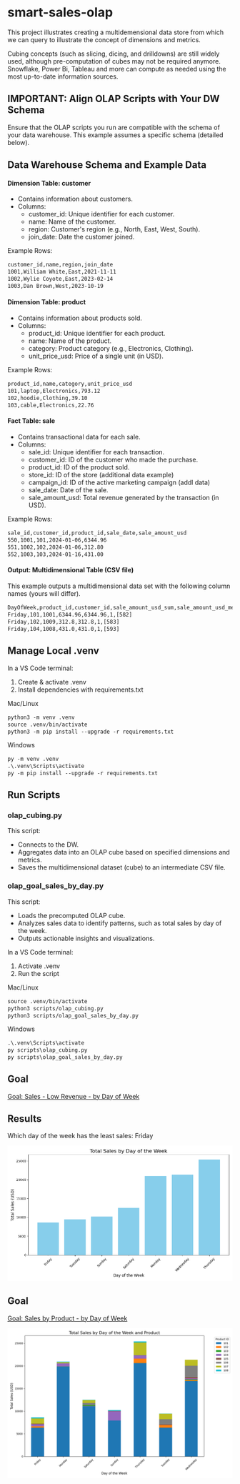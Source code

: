 # smart-sales-olap

This project illustrates creating a multidemensional data store from which we can query to illustrate the concept of dimensions and metrics. 

Cubing concepts (such as slicing, dicing, and drilldowns) are still widely used, although pre-computation of cubes may not be required anymore. Snowflake, Power Bi, Tableau and more can compute as needed using the most up-to-date information sources. 

## IMPORTANT: Align OLAP Scripts with Your DW Schema

Ensure that the OLAP scripts you run are compatible with the schema of your data warehouse. This example assumes a specific schema (detailed below).

## Data Warehouse Schema and Example Data

#### Dimension Table: customer

   - Contains information about customers.
   - Columns:
       - customer_id: Unique identifier for each customer.
       - name: Name of the customer.
       - region: Customer's region (e.g., North, East, West, South).
       - join_date: Date the customer joined.

   Example Rows:

   ```csv
   customer_id,name,region,join_date
   1001,William White,East,2021-11-11
   1002,Wylie Coyote,East,2023-02-14
   1003,Dan Brown,West,2023-10-19
   ```

#### Dimension Table: product

   - Contains information about products sold.
   - Columns:
       - product_id: Unique identifier for each product.
       - name: Name of the product.
       - category: Product category (e.g., Electronics, Clothing).
       - unit_price_usd: Price of a single unit (in USD).

   Example Rows:

   ```csv
   product_id,name,category,unit_price_usd
   101,laptop,Electronics,793.12
   102,hoodie,Clothing,39.10
   103,cable,Electronics,22.76
   ```



#### Fact Table: sale

   - Contains transactional data for each sale.
   - Columns:
       - sale_id: Unique identifier for each transaction.
       - customer_id: ID of the customer who made the purchase.
       - product_id: ID of the product sold.
       - store_id: ID of the store (additional data example)
       - campaign_id: ID of the active marketing campaign (addl data)
       - sale_date: Date of the sale.
       - sale_amount_usd: Total revenue generated by the transaction (in USD).

   Example Rows:

   ```csv
   sale_id,customer_id,product_id,sale_date,sale_amount_usd
   550,1001,101,2024-01-06,6344.96
   551,1002,102,2024-01-06,312.80
   552,1003,103,2024-01-16,431.00
   ```


#### Output: Multidimensional Table (CSV file) 

This example outputs a multidimensional data set with the following column names (yours will differ).

```csv
DayOfWeek,product_id,customer_id,sale_amount_usd_sum,sale_amount_usd_mean,sale_id_count,sale_ids
Friday,101,1001,6344.96,6344.96,1,[582]
Friday,102,1009,312.8,312.8,1,[583]
Friday,104,1008,431.0,431.0,1,[593]
```


## Manage Local .venv

In a VS Code terminal:

1. Create & activate .venv
2. Install dependencies with requirements.txt

Mac/Linux

```shell
python3 -m venv .venv
source .venv/bin/activate
python3 -m pip install --upgrade -r requirements.txt
```

Windows

```pwsh
py -m venv .venv
.\.venv\Scripts\activate
py -m pip install --upgrade -r requirements.txt
```



## Run Scripts

### olap_cubing.py

This script:
- Connects to the DW.
- Aggregates data into an OLAP cube based on specified dimensions and metrics.
- Saves the multidimensional dataset (cube) to an intermediate CSV file.

### olap_goal_sales_by_day.py

This script:
- Loads the precomputed OLAP cube.
- Analyzes sales data to identify patterns, such as total sales by day of the week.
- Outputs actionable insights and visualizations.

In a VS Code terminal:

1. Activate .venv
2. Run the script

Mac/Linux

```shell
source .venv/bin/activate
python3 scripts/olap_cubing.py
python3 scripts/olap_goal_sales_by_day.py
```

Windows

```pwsh
.\.venv\Scripts\activate
py scripts\olap_cubing.py
py scripts\olap_goal_sales_by_day.py
```


## Goal

[Goal: Sales - Low Revenue - by Day of Week](https://github.com/denisecase/smart-sales-analysis-goals/blob/main/example_bi_goals/1-SALES_LOW_REVENUE_DAYOFWEEK.md)

## Results

Which day of the week has the least sales: Friday

![Sales by Day of Week](data/results/sales_by_day_of_week.png)

## Goal

[Goal: Sales by Product - by Day of Week]()

![Sales by Product by Day of Week](data/results/sales_by_day_and_product.png)